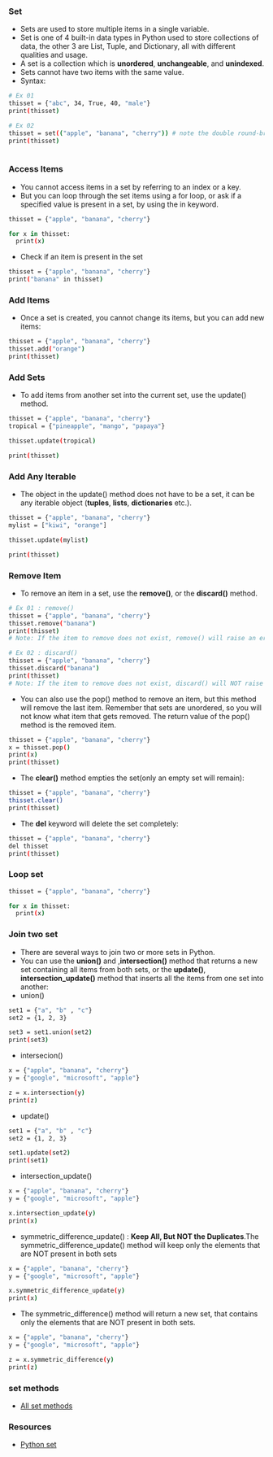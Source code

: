 ### Set
* Sets are used to store multiple items in a single variable.
* Set is one of 4 built-in data types in Python used to store collections of data, the other 3 are List, Tuple, and Dictionary, all with different qualities and usage.
* A set is a collection which is **unordered**, **unchangeable**, and **unindexed**.
* Sets cannot have two items with the same value.
* Syntax:
```bash
# Ex 01
thisset = {"abc", 34, True, 40, "male"}
print(thisset)

# Ex 02
thisset = set(("apple", "banana", "cherry")) # note the double round-brackets
print(thisset)
 
```

### Access Items
* You cannot access items in a set by referring to an index or a key.
* But you can loop through the set items using a for loop, or ask if a specified value is present in a set, by using the in keyword.
```bash
thisset = {"apple", "banana", "cherry"}

for x in thisset:
  print(x) 
```
* Check if an item is present in the set
```bash
thisset = {"apple", "banana", "cherry"}
print("banana" in thisset) 
```

### Add Items
* Once a set is created, you cannot change its items, but you can add new items:
```bash
thisset = {"apple", "banana", "cherry"}
thisset.add("orange")
print(thisset) 
```

### Add Sets
* To add items from another set into the current set, use the update() method.
```bash
thisset = {"apple", "banana", "cherry"}
tropical = {"pineapple", "mango", "papaya"}

thisset.update(tropical)

print(thisset) 
```

### Add Any Iterable
* The object in the update() method does not have to be a set, it can be any iterable object (**tuples**, **lists**, **dictionaries** etc.).
```bash
thisset = {"apple", "banana", "cherry"}
mylist = ["kiwi", "orange"]

thisset.update(mylist)

print(thisset) 
```

### Remove Item
* To remove an item in a set, use the **remove()**, or the **discard()** method.
```bash
# Ex 01 : remove()
thisset = {"apple", "banana", "cherry"}
thisset.remove("banana")
print(thisset) 
# Note: If the item to remove does not exist, remove() will raise an error.

# Ex 02 : discard()
thisset = {"apple", "banana", "cherry"}
thisset.discard("banana")
print(thisset)
# Note: If the item to remove does not exist, discard() will NOT raise an error.
```

* You can also use the pop() method to remove an item, but this method will remove the last item. Remember that sets are unordered, so you will not know what item that gets removed.
The return value of the pop() method is the removed item.
```bash
thisset = {"apple", "banana", "cherry"}
x = thisset.pop()
print(x)
print(thisset) 
```

* The **clear()** method empties the set(only an empty set will remain):
```bash
thisset = {"apple", "banana", "cherry"}
thisset.clear()
print(thisset) 
```

* The **del** keyword will delete the set completely:
```bash
thisset = {"apple", "banana", "cherry"}
del thisset
print(thisset) 
```

### Loop set
```bash
thisset = {"apple", "banana", "cherry"}

for x in thisset:
  print(x)
```

### Join two set
* There are several ways to join two or more sets in Python.
* You can use the **union()** and ,**intersection()** method that returns a new set containing all items from both sets, or the **update()**, **intersection_update()** method that inserts all the items from one set into another:
* union()
```bash
set1 = {"a", "b" , "c"}
set2 = {1, 2, 3}

set3 = set1.union(set2)
print(set3) 
```
* intersecion()
```bash
x = {"apple", "banana", "cherry"}
y = {"google", "microsoft", "apple"}

z = x.intersection(y)
print(z) 
```
* update()
```bash
set1 = {"a", "b" , "c"}
set2 = {1, 2, 3}

set1.update(set2)
print(set1) 
```
* intersection_update()
```bash
x = {"apple", "banana", "cherry"}
y = {"google", "microsoft", "apple"}

x.intersection_update(y)
print(x) 
```

* symmetric_difference_update() : **Keep All, But NOT the Duplicates**.The symmetric_difference_update() method will keep only the elements that are NOT present in both sets
```bash
x = {"apple", "banana", "cherry"}
y = {"google", "microsoft", "apple"}

x.symmetric_difference_update(y)
print(x) 
```

* The symmetric_difference() method will return a new set, that contains only the elements that are NOT present in both sets.
```bash
x = {"apple", "banana", "cherry"}
y = {"google", "microsoft", "apple"}

z = x.symmetric_difference(y)
print(z) 
```

### set methods
* [All set methods]("https://www.w3schools.com/python/python_sets_methods.asp")

### Resources
* [Python set]("https://www.w3schools.com/python/python_sets.asp")